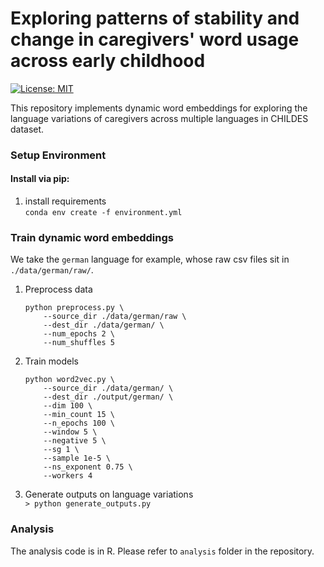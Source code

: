 # Exploring patterns of stability and change in caregivers' word usage across early childhood

[![License: MIT](https://img.shields.io/badge/License-MIT-yellow.svg)](https://opensource.org/licenses/MIT)

This repository implements dynamic word embeddings for exploring the language variations of caregivers across multiple languages in CHILDES dataset. 

### Setup Environment

#### Install via pip:
1. install requirements </br>
   ```conda env create -f environment.yml```

### Train dynamic word embeddings

We take the `german` language for example, whose raw csv files sit in `./data/german/raw/`.

1. Preprocess data </br>

   ```shell
   python preprocess.py \
       --source_dir ./data/german/raw \
       --dest_dir ./data/german/ \
       --num_epochs 2 \
       --num_shuffles 5       
   ```

2. Train models </br>
   ```shell
   python word2vec.py \
       --source_dir ./data/german/ \
       --dest_dir ./output/german/ \
       --dim 100 \
       --min_count 15 \
       --n_epochs 100 \
       --window 5 \
       --negative 5 \
       --sg 1 \
       --sample 1e-5 \
       --ns_exponent 0.75 \
       --workers 4
   ```

3. Generate outputs on language variations  </br>
   ```> python generate_outputs.py```

### Analysis

The analysis code is in R. Please refer to `analysis` folder in the repository. 
